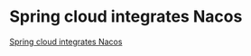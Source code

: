 # Spring cloud integrates Nacos
[Spring cloud integrates Nacos](https://aiwithcloud.com/2022/09/15/spring_cloud_integrates_nacos/)
